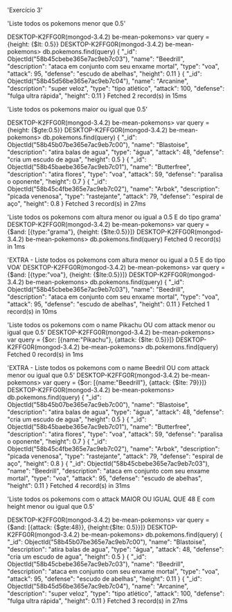 'Exercício 3'

'Liste todos os pokemons menor que 0.5'

DESKTOP-K2FFG0R(mongod-3.4.2) be-mean-pokemons> var query = {height: {$lt: 0.5}}
DESKTOP-K2FFG0R(mongod-3.4.2) be-mean-pokemons> db.pokemons.find(query)
{
  "_id": ObjectId("58b45cbebe365e7ac9eb7c03"),
  "name": "Beedrill",
  "description": "ataca em conjunto com seu enxame mortal",
  "type": "voa",
  "attack": 95,
  "defense": "escudo de abelhas",
  "height": 0.11
}
{
  "_id": ObjectId("58b45d56be365e7ac9eb7c04"),
  "name": "Arcanine",
  "description": "super veloz",
  "type": "tipo atlético",
  "attack": 100,
  "defense": "fulga ultra rápida",
  "height": 0.11
}
Fetched 2 record(s) in 15ms


'Liste todos os pokemons maior ou igual que 0.5'

DESKTOP-K2FFG0R(mongod-3.4.2) be-mean-pokemons> var query = {height: {$gte:0.5}}
DESKTOP-K2FFG0R(mongod-3.4.2) be-mean-pokemons> db.pokemons.find(query)
{
  "_id": ObjectId("58b45b07be365e7ac9eb7c00"),
  "name": "Blastoise",
  "description": "atira balas de agua",
  "type": "água",
  "attack": 48,
  "defense": "cria um escudo de agua",
  "height": 0.5
}
{
  "_id": ObjectId("58b45baebe365e7ac9eb7c01"),
  "name": "Butterfree",
  "description": "atira flores",
  "type": "voa",
  "attack": 59,
  "defense": "paralisa o oponente",
  "height": 0.7
}
{
  "_id": ObjectId("58b45c4fbe365e7ac9eb7c02"),
  "name": "Arbok",
  "description": "picada venenosa",
  "type": "rastejante",
  "attack": 79,
  "defense": "espiral de aço",
  "height": 0.8
}
Fetched 3 record(s) in 27ms


'Liste todos os pokemons com altura menor ou igual a 0.5 E do tipo grama'
DESKTOP-K2FFG0R(mongod-3.4.2) be-mean-pokemons> var query = {$and: [{type:"grama"}, {height: {$lte:0.5}}]}
DESKTOP-K2FFG0R(mongod-3.4.2) be-mean-pokemons> db.pokemons.find(query)
Fetched 0 record(s) in 1ms


'EXTRA - Liste todos os pokemons com altura menor ou igual a 0.5 E do tipo VOA'
DESKTOP-K2FFG0R(mongod-3.4.2) be-mean-pokemons> var query = {$and: [{type:"voa"}, {height: {$lte:0.5}}]}
DESKTOP-K2FFG0R(mongod-3.4.2) be-mean-pokemons> db.pokemons.find(query)
{
  "_id": ObjectId("58b45cbebe365e7ac9eb7c03"),
  "name": "Beedrill",
  "description": "ataca em conjunto com seu enxame mortal",
  "type": "voa",
  "attack": 95,
  "defense": "escudo de abelhas",
  "height": 0.11
}
Fetched 1 record(s) in 10ms

'Liste todos os pokemons com o name Pikachu OU com attack menor ou igual que 0.5'
DESKTOP-K2FFG0R(mongod-3.4.2) be-mean-pokemons> var query = {$or: [{name:"Pikachu"}, {attack: {$lte: 0.5}}]}
DESKTOP-K2FFG0R(mongod-3.4.2) be-mean-pokemons> db.pokemons.find(query)
Fetched 0 record(s) in 1ms


'EXTRA - Liste todos os pokemons com o name Beedril OU com attack menor ou igual que 0.5'
DESKTOP-K2FFG0R(mongod-3.4.2) be-mean-pokemons> var query = {$or: [{name:"Beedrill"}, {attack: {$lte: 79}}]}
DESKTOP-K2FFG0R(mongod-3.4.2) be-mean-pokemons> db.pokemons.find(query)
{
  "_id": ObjectId("58b45b07be365e7ac9eb7c00"),
  "name": "Blastoise",
  "description": "atira balas de agua",
  "type": "água",
  "attack": 48,
  "defense": "cria um escudo de agua",
  "height": 0.5
}
{
  "_id": ObjectId("58b45baebe365e7ac9eb7c01"),
  "name": "Butterfree",
  "description": "atira flores",
  "type": "voa",
  "attack": 59,
  "defense": "paralisa o oponente",
  "height": 0.7
}
{
  "_id": ObjectId("58b45c4fbe365e7ac9eb7c02"),
  "name": "Arbok",
  "description": "picada venenosa",
  "type": "rastejante",
  "attack": 79,
  "defense": "espiral de aço",
  "height": 0.8
}
{
  "_id": ObjectId("58b45cbebe365e7ac9eb7c03"),
  "name": "Beedrill",
  "description": "ataca em conjunto com seu enxame mortal",
  "type": "voa",
  "attack": 95,
  "defense": "escudo de abelhas",
  "height": 0.11
}
Fetched 4 record(s) in 31ms


'Liste todos os pokemons com o attack MAIOR OU IGUAL QUE 48 E com height menor ou igual que 0.5'

DESKTOP-K2FFG0R(mongod-3.4.2) be-mean-pokemons> var query = {$and: [{attack: {$gte:48}}, {height:{$lte: 0.5}}]}
DESKTOP-K2FFG0R(mongod-3.4.2) be-mean-pokemons> db.pokemons.find(query)
{
  "_id": ObjectId("58b45b07be365e7ac9eb7c00"),
  "name": "Blastoise",
  "description": "atira balas de agua",
  "type": "água",
  "attack": 48,
  "defense": "cria um escudo de agua",
  "height": 0.5
}
{
  "_id": ObjectId("58b45cbebe365e7ac9eb7c03"),
  "name": "Beedrill",
  "description": "ataca em conjunto com seu enxame mortal",
  "type": "voa",
  "attack": 95,
  "defense": "escudo de abelhas",
  "height": 0.11
}
{
  "_id": ObjectId("58b45d56be365e7ac9eb7c04"),
  "name": "Arcanine",
  "description": "super veloz",
  "type": "tipo atlético",
  "attack": 100,
  "defense": "fulga ultra rápida",
  "height": 0.11
}
Fetched 3 record(s) in 27ms